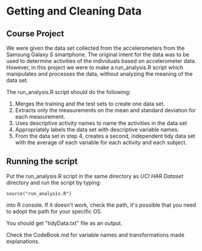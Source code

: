 <h1>Getting and Cleaning Data</h1>

<h2>Course Project</h2>

We were given the data set collected from the accelerometers from the Samsung 
Galaxy S smartphone. The original intent for the data was to be used to 
determine activities of the individuals based on accelerometer data. However, in 
this project we were to make a run_analysis.R script which manipulates and 
processes the data, without analyzing the meaning of the data set.

The run_analysis.R script should do the following:

1. Merges the training and the test sets to create one data set.
2. Extracts only the measurements on the mean and standard deviation for each 
measurement. 
3. Uses descriptive activity names to name the activities in the data set
4. Appropriately labels the data set with descriptive variable names. 
5. From the data set in step 4, creates a second, independent tidy data set 
with the average of each variable for each activity and each subject.

<h2>Running the script</h2>

Put the run_analysis.R script in the same directory as <i>UCI HAR Dataset</i> directory 
and run the script by typing:

    source("run_analysis.R")
    
into R console. If it doesn't work, check the path, it's possible that you need to adopt the
path for your specific OS.

You should get "tidyData.txt" file as an output.

Check the CodeBook.md for variable names and transformations made explanations.